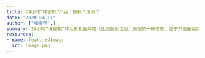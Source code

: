 ```yaml
---
title: 24小时“堆肥机”产品：肥料？废料？
date: "2020-04-15"
author: ["张雪华",]
summary: 24小时“堆肥机”作为有机废弃物（比如餐厨垃圾）处理的一种方式，由于其设备高度集成化、处理周期短、减量快等优点，受到各界的广泛推崇，但是否真能如其宣传所言实现变废为宝，获得有机肥呢？
resources: 
- name: featuredImage
  src: image.png
---
```

